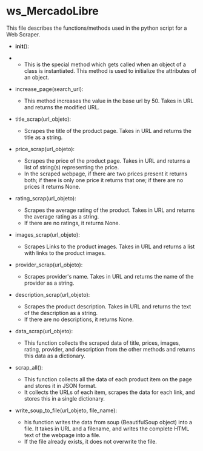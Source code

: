 # ws_MercadoLibre
This file describes the functions/methods used in the python script for a Web Scraper.

 - __init__():
 - - This is the special method which gets called when an object of a class is instantiated. This method is used to initialize the attributes of an object.

 - increase_page(search_url):
   - This method increases the value in the base url by 50. Takes in URL and returns the modified URL.

 - title_scrap(url_objeto):
   - Scrapes the title of the product page. Takes in URL and returns the title as a string.

 - price_scrap(url_objeto):
   - Scrapes the price of the product page. Takes in URL and returns a list of string(s) representing the price.
   - In the scraped webpage, if there are two prices present it returns both; if there is only one price it returns that one; if there are no prices it returns None.

 - rating_scrap(url_objeto):
   - Scrapes the average rating of the product. Takes in URL and returns the average rating as a string. 
   - If there are no ratings, it returns None.

 - images_scrap(url_objeto):
   - Scrapes Links to the product images. Takes in URL and returns a list with links to the product images.

 - provider_scrap(url_objeto):
   - Scrapes provider's name. Takes in URL and returns the name of the provider as a string.

 - description_scrap(url_objeto):
   - Scrapes the product description. Takes in URL and returns the text of the description as a string. 
   - If there are no descriptions, it returns None.

 - data_scrap(url_objeto):
   - This function collects the scraped data of title, prices, images, rating, provider, and description from the other methods and returns this data as a dictionary.

 - scrap_all():
   - This function collects all the data of each product item on the page and stores it in JSON format. 
   - It collects the URLs of each item, scrapes the data for each link, and stores this in a single dictionary.

 - write_soup_to_file(url_objeto, file_name):
   - his function writes the data from soup (BeautifulSoup object) into a file. It takes in URL and a filename, and  writes the complete HTML text of the webpage into a file.
   - If the file already exists, it does not overwrite the file.